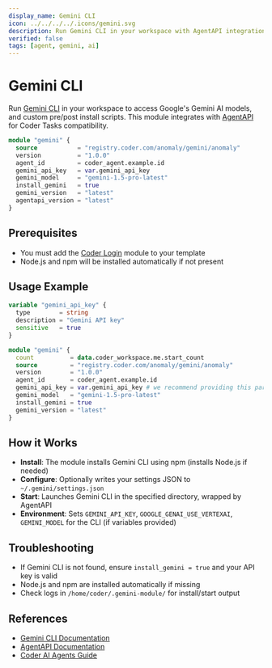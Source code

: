 ```yaml
---
display_name: Gemini CLI
icon: ../../../../.icons/gemini.svg
description: Run Gemini CLI in your workspace with AgentAPI integration
verified: false
tags: [agent, gemini, ai]
---
```


# Gemini CLI

Run [Gemini CLI](https://ai.google.dev/gemini-api/docs/cli) in your workspace to access Google's Gemini AI models, and custom pre/post install scripts. This module integrates with [AgentAPI](https://github.com/coder/agentapi) for Coder Tasks compatibility.

```tf
module "gemini" {
  source           = "registry.coder.com/anomaly/gemini/anomaly"
  version          = "1.0.0"
  agent_id         = coder_agent.example.id
  gemini_api_key   = var.gemini_api_key
  gemini_model     = "gemini-1.5-pro-latest"
  install_gemini   = true
  gemini_version   = "latest"
  agentapi_version = "latest"
}
```

## Prerequisites

- You must add the [Coder Login](https://registry.coder.com/modules/coder-login/coder) module to your template
- Node.js and npm will be installed automatically if not present

## Usage Example

```tf
variable "gemini_api_key" {
  type        = string
  description = "Gemini API key"
  sensitive   = true
}

module "gemini" {
  count          = data.coder_workspace.me.start_count
  source         = "registry.coder.com/anomaly/gemini/anomaly"
  version        = "1.0.0"
  agent_id       = coder_agent.example.id
  gemini_api_key = var.gemini_api_key # we recommend providing this parameter inorder to have a smoother experience (i.e. no google sign-in)
  gemini_model   = "gemini-1.5-pro-latest"
  install_gemini = true
  gemini_version = "latest"
}
```

## How it Works

- **Install**: The module installs Gemini CLI using npm (installs Node.js if needed)
- **Configure**: Optionally writes your settings JSON to `~/.gemini/settings.json`
- **Start**: Launches Gemini CLI in the specified directory, wrapped by AgentAPI
- **Environment**: Sets `GEMINI_API_KEY`, `GOOGLE_GENAI_USE_VERTEXAI`, `GEMINI_MODEL` for the CLI (if variables provided)

## Troubleshooting

- If Gemini CLI is not found, ensure `install_gemini = true` and your API key is valid
- Node.js and npm are installed automatically if missing
- Check logs in `/home/coder/.gemini-module/` for install/start output

## References

- [Gemini CLI Documentation](https://ai.google.dev/gemini-api/docs/cli)
- [AgentAPI Documentation](https://github.com/coder/agentapi)
- [Coder AI Agents Guide](https://coder.com/docs/tutorials/ai-agents)
